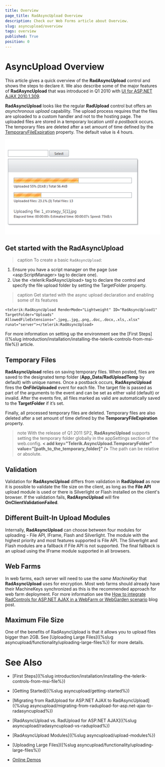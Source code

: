 ```yaml
---
title: Overview
page_title: RadAsyncUpload Overview
description: Check our Web Forms article about Overview.
slug: asyncupload/overview
tags: overview
published: True
position: 0
---
```


# AsyncUpload Overview

This article gives a quick overview of the **RadAsyncUpload** control and shows the steps to declare it. We also describe some of the major features of **RadAsyncUpload** that was introduced in Q1 2010 with [UI for ASP.NET AJAX 2010.1.309](https://www.telerik.com/support/whats-new/aspnet-ajax/release-history/ui-for-asp-net-ajax-2010-1309).

**RadAsyncUpload** looks like the regular **RadUpload** control but offers an *asynchronous upload* capability. The upload process requires that the files are uploaded to a custom handler and not to the hosting page. The uploaded files are stored in a temporary location *until a postback* occurs. The temporary files are deleted after a set amount of time defined by the [TemporaryFileExpiration](https://docs.telerik.com/devtools/aspnet-ajax/api/server/Telerik.Web.UI/RadAsyncUpload#temporaryfileexpiration) property. The default value is 4 hours.

![Overview](images/asyncupload-overview.png)

## Get started with the RadAsyncUpload


>caption To create a basic `RadAsyncUpload`:

1. Ensure you have a script manager on the page (use \<asp:ScriptManager> tag to declare one).
1. Use the \<telerik:RadAsyncUpload> tag to declare the control and specify the file upload folder by setting the TargetFolder property.

>caption Get started with the async upload declaration and enabling some of its features

````ASP.NET
<telerik:RadAsyncUpload RenderMode="Lightweight" ID="RadAsyncUpload1" TargetFolder="Uploads" AllowedFileExtensions=".jpeg,.jpg,.png,.doc,.docx,.xls,.xlsx" runat="server"></telerik:RadAsyncUpload>
````

For more information on setting up the environment see the [First Steps]({%slug introduction/installation/installing-the-telerik-controls-from-msi-file%}) article.

## Temporary Files

**RadAsyncUpload** relies on saving temporary files. When posted, files are saved to the designated temp folder (**App_Data/RadUploadTemp** by default) with unique names. Once a postback occurs, **RadAsyncUpload** fires the **OnFileUploaded** event for each file. The target file is passed as part of the arguments to the event and can be set as either valid (default) or invalid. After the events fire, all files marked as valid are automatically saved to the **TargetFolder** if it’s set.

Finally, all processed temporary files are deleted. Temporary files are also deleted after a set amount of time defined by the **TemporaryFileExpiration** property.

>note With the release of Q1 2011 SP2, **RadAsyncUpload** supports setting the temporary folder globally in the appSettings section of the web.config.
> **< add key="Telerik.AsyncUpload.TemporaryFolder" value="[path_to_the_temporary_folder]" />** 
>The path can be relative or absolute.

## Validation

Validation for **RadAsyncUpload** differs from validation in **RadUpload** as now it is possible to validate the file size on the client, as long as the **File API** upload module is used or there is Silverlight or Flash installed on the client's browser. If the validation fails, **RadAsyncUpload** will fire **OnClientValidationFailed**.

## Different Built-In Upload Modules

Internally, **RadAsyncUpload** can choose between four modules for uploading - File API, IFrame, Flash and Silverlight. The module with the highest priority and most features supported is File API. The Silverlight and Flash modules are a fallback if File API is not supported. The final fallback is an upload using the IFrame module supported in all browsers.

## Web Farms

In web farms, each server will need to use the *same MachineKey* that **RadAsyncUpload** uses for encryption. Most web farms should already have their MachineKeys synchronized as this is the recommended approach for web farm deployment. For more information see the [How to integrate RadControls for ASP.NET AJAX in a WebFarm or WebGarden scenario](https://www.telerik.com/blogs/integrate-radcontrols-for-asp.net-ajax-in-a-webfarm-or-webgarden) blog post.

## Maximum File Size

One of the benefits of RadAsyncUpload is that it allows you to upload files bigger than 2GB. See [Uploading Large Files]({%slug asyncupload/functionality/uploading-large-files%}) for more details.

# See Also

 * [First Steps]({%slug introduction/installation/installing-the-telerik-controls-from-msi-file%})
 
 * [Getting Started]({%slug asyncupload/getting-started%})

 * [Migrating from RadUpload for ASP.NET AJAX to RadAsyncUpload]({%slug asyncupload/migrating-from-radupload-for-asp.net-ajax-to-radasyncupload%})

 * [RadAsyncUpload vs. RadUpload for ASP.NET AJAX]({%slug asyncupload/radasyncupload-vs-radupload%})

 * [RadAsyncUpload Modules]({%slug asyncupload/upload-modules%})
 
 * [Uploading Large Files]({%slug asyncupload/functionality/uploading-large-files%})

 * [Online Demos](https://demos.telerik.com/aspnet-ajax/asyncupload/examples/overview/defaultcs.aspx)
 
